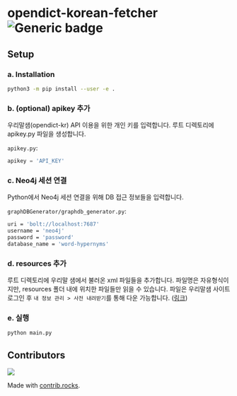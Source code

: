 # opendict-korean-fetcher ![Generic badge](https://img.shields.io/badge/version-0.1.0-blue.svg)

## Setup

### a. Installation

```bash
python3 -m pip install --user -e .
```

### b. (optional) apikey 추가

우리말샘(opendict-kr) API 이용을 위한 개인 키를 입력합니다. 루트 디렉토리에 apikey.py 파일을 생성합니다.

`apikey.py`:

```py
apikey = 'API_KEY'
```

### c. Neo4j 세션 연결

Python에서 Neo4j 세션 연결을 위해 DB 접근 정보들을 입력합니다.

`graphDBGenerator/graphdb_generator.py`:

```bash
uri = 'bolt://localhost:7687'
username = 'neo4j'
password = 'password'
database_name = 'word-hypernyms'
```

### d. resources 추가

루트 디렉토리에 우리말 샘에서 불러온 xml 파일들을 추가합니다. 파일명은 자유형식이지만, resources 폴더 내에 위치한 파일들만 읽을 수 있습니다. 파일은 우리말샘 사이트 로그인 후 `내 정보 관리 > 사전 내려받기`를 통해 다운 가능합니다. ([링크](https://opendict.korean.go.kr/member/memberDownloadList))

### e. 실행

```bash
python main.py
```

## Contributors
<a href="https://github.com/Tri-Cycle/opendict-korean-fetcher/graphs/contributors">
  <img src="https://contrib.rocks/image?repo=Tri-Cycle/opendict-korean-fetcher" />
</a>

Made with [contrib.rocks](https://contrib.rocks).
